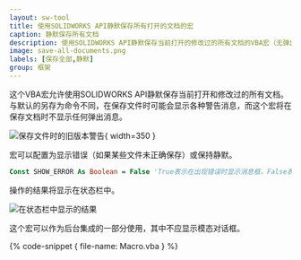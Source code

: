```yaml
---
layout: sw-tool
title: 使用SOLIDWORKS API静默保存所有打开的文档的宏
caption: 静默保存所有文档
description: 使用SOLIDWORKS API静默保存当前打开的修改过的所有文档的VBA宏（无弹出消息）
image: save-all-documents.png
labels: [保存全部,静默]
group: 框架
---
```

这个VBA宏允许使用SOLIDWORKS API静默保存当前打开和修改过的所有文档。与默认的另存为命令不同，在保存文件时可能会显示各种警告消息，而这个宏将在保存文档时不显示任何弹出消息。

![保存文件时的旧版本警告](older-version-save-warning.png){ width=350 }

宏可以配置为显示错误（如果某些文件未正确保存）或保持静默。

~~~ vb
Const SHOW_ERROR As Boolean = False 'True表示在出现错误时显示消息框，False表示保持静默
~~~

操作的结果将显示在状态栏中。

![在状态栏中显示的结果](status-bar.png)

这个宏可以作为后台集成的一部分使用，其中不应显示模态对话框。

{% code-snippet { file-name: Macro.vba } %}